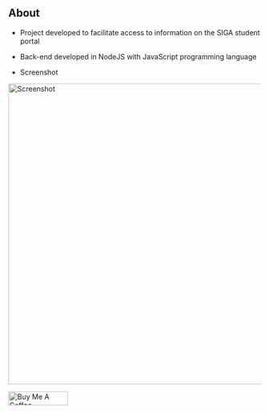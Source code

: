 ## About

- Project developed to facilitate access to information on the SIGA student portal
- Back-end developed in NodeJS with JavaScript programming language

- Screenshot
<img src="https://i.imgur.com/qPc73Mt.png" alt="Screenshot" width="1067" height="600" >

<a href="https://www.buymeacoffee.com/paulojunqueira" target="_blank"><img src="https://cdn.buymeacoffee.com/buttons/default-orange.png" alt="Buy Me A Coffee" height="28" width="119"></a>
